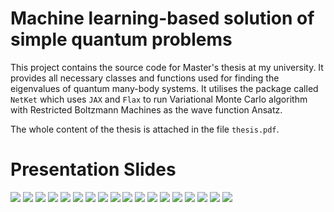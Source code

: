 # Machine learning-based solution of simple quantum problems

This project contains the source code for Master's thesis at my university. 
It provides all necessary classes and functions used for finding the eigenvalues of quantum many-body systems. 
It utilises the package called `NetKet` which uses `JAX` and `Flax` to run Variational Monte Carlo algorithm 
with Restricted Boltzmann Machines as the wave function Ansatz.

The whole content of the thesis is attached in the file `thesis.pdf`.

# Presentation Slides

![](./Presentation/Slides/Slajd1.JPG)
![](./Presentation/Slides/Slajd2.JPG)
![](./Presentation/Slides/Slajd3.JPG)
![](./Presentation/Slides/Slajd4.JPG)
![](./Presentation/Slides/Slajd5.JPG)
![](./Presentation/Slides/Slajd6.JPG)
![](./Presentation/Slides/Slajd7.JPG)
![](./Presentation/Slides/Slajd8.JPG)
![](./Presentation/Slides/Slajd9.JPG)
![](./Presentation/Slides/Slajd10.JPG)
![](./Presentation/Slides/Slajd11.JPG)
![](./Presentation/Slides/Slajd12.JPG)
![](./Presentation/Slides/Slajd13.JPG)
![](./Presentation/Slides/Slajd14.JPG)
![](./Presentation/Slides/Slajd15.JPG)
![](./Presentation/Slides/Slajd16.JPG)
![](./Presentation/Slides/Slajd17.JPG)
![](./Presentation/Slides/Slajd18.JPG)